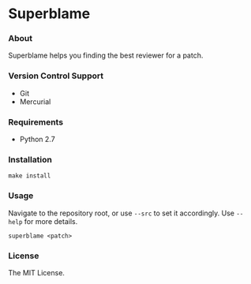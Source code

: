 # Superblame

### About
Superblame helps you finding the best reviewer for a patch.

### Version Control Support
* Git
* Mercurial

### Requirements
* Python 2.7

### Installation
    make install

### Usage
Navigate to the repository root, or use `--src` to set it accordingly.
Use `--help` for more details.

    superblame <patch>

### License
The MIT License.
